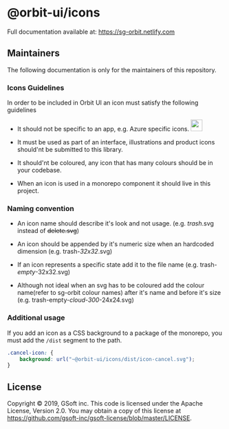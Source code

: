 # @orbit-ui/icons

Full documentation available at: https://sg-orbit.netlify.com

## Maintainers

The following documentation is only for the maintainers of this repository.

### Icons Guidelines

In order to be included in Orbit UI an icon must satisfy the following guidelines

- It should not be specific to an app, e.g. Azure specific icons. <img src="https://raw.githubusercontent.com/gsoft-inc/sg-orbit/master/packages/icons/assets/app-specific-icon.png" width="27">

- It must be used as part of an interface, illustrations and product icons should'nt be submitted to this library.

- It should'nt be coloured, any icon that has many colours should be in your codebase.

- When an icon is used in a monorepo component it should live in this project.

### Naming convention

- An icon name should describe it's look and not usage. (e.g. _trash_.svg instead of ~~delete.svg~~)

- An icon should be appended by it's numeric size when an hardcoded dimension (e.g. trash-_32x32_.svg)

- If an icon represents a specific state add it to the file name (e.g. trash-_empty_-32x32.svg)

- Although not ideal when an svg has to be coloured add the colour name(refer to sg-orbit colour names) after it's name and before it's size (e.g. trash-empty-_cloud-300_-24x24.svg)

### Additional usage

If you add an icon as a CSS background to a package of the monorepo, you must add the `/dist` segment to the path.

```css
.cancel-icon: {
    background: url("~@orbit-ui/icons/dist/icon-cancel.svg");
}
```

## License

Copyright © 2019, GSoft inc. This code is licensed under the Apache License, Version 2.0. You may obtain a copy of this license at https://github.com/gsoft-inc/gsoft-license/blob/master/LICENSE.
